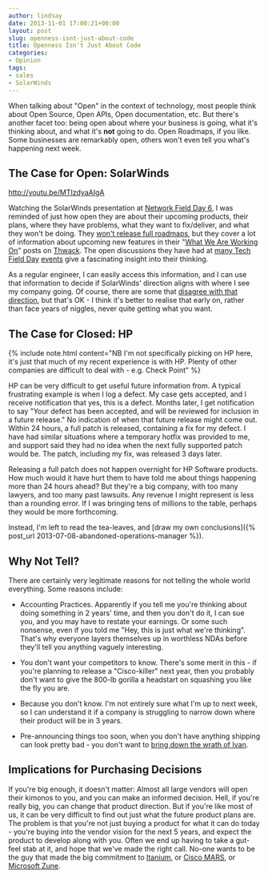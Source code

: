 ```yaml
---
author: lindsay
date: 2013-11-01 17:00:21+00:00
layout: post
slug: openness-isnt-just-about-code
title: Openness Isn't Just About Code
categories:
- Opinion
tags:
- sales
- SolarWinds
---
```


When talking about "Open" in the context of technology, most people think about Open Source, Open APIs, Open documentation, etc. But there's another facet too: being open about where your business is going, what it's thinking about, and what it's **not** going to do. Open Roadmaps, if you like. Some businesses are remarkably open, others won't even tell you what's happening next week.


## The Case for Open: SolarWinds


http://youtu.be/MTIzdyaAIgA

Watching the SolarWinds presentation at [Network Field Day 6](http://techfieldday.com/appearance/solarwinds-presents-at-networking-field-day-6/), I was reminded of just how open they are about their upcoming products, their plans, where they have problems, what they want to fix/deliver, and what they won't be doing. They [won't release full roadmaps](http://thwack.solarwinds.com/community/solarwinds-community/product-blog/blog/2010/02/10/fear-and-loathing-of-roadmaps-why-your-pm-won-t-give-you-a-date), but they cover a lot of information about upcoming new features in their "[What We Are Working On](http://thwack.solarwinds.com/thread/43025)" posts on [Thwack](http://thwack.solarwinds.com). The open discussions they have had at [many](http://techfieldday.com/appearance/solarwinds-presents-at-networking-field-day-5/)[ Tech Field Day](http://techfieldday.com/appearance/solarwinds-presents-at-networking-field-day-3/) [events](http://techfieldday.com/appearance/solarwinds-presents-at-networking-field-day-1/) give a fascinating insight into their thinking.

As a regular engineer, I can easily access this information, and I can use that information to decide if SolarWinds' direction aligns with where I see my company going. Of course, there are some that [disagree with that direction](https://twitter.com/joshobrien77), but that's OK - I think it's better to realise that early on, rather than face years of niggles, never quite getting what you want.


## The Case for Closed: HP


{% include note.html content="NB I'm not specifically picking on HP here, it's just that much of my recent experience is with HP. Plenty of other companies are difficult to deal with - e.g. Check Point" %}


HP can be very difficult to get useful future information from. A typical frustrating example is when I log a defect. My case gets accepted, and I receive notification that yes, this is a defect. Months later, I get notification to say "Your defect has been accepted, and will be reviewed for inclusion in a future release." No indication of when that future release might come out. Within 24 hours, a full patch is released, containing a fix for my defect. I have had similar situations where a temporary hotfix was provided to me, and support said they had no idea when the next fully supported patch would be. The patch, including my fix, was released 3 days later.

Releasing a full patch does not happen overnight for HP Software products. How much would it have hurt them to have told me about things happening more than 24 hours ahead? But they're a big company, with too many lawyers, and too many past lawsuits. Any revenue I might represent is less than a rounding error. If I was bringing tens of millions to the table, perhaps they would be more forthcoming.

Instead, I'm left to read the tea-leaves, and [draw my own conclusions]({% post_url 2013-07-08-abandoned-operations-manager %}).

## Why Not Tell?

There are certainly very legitimate reasons for not telling the whole world everything. Some reasons include:


  * Accounting Practices. Apparently if you tell me you're thinking about doing something in 2 years' time, and then you don't do it, I can sue you, and you may have to restate your earnings. Or some such nonsense, even if you told me "Hey, this is just what we're thinking". That's why everyone layers themselves up in worthless NDAs before they'll tell you anything vaguely interesting.

  * You don't want your competitors to know. There's some merit in this - if you're planning to release a "Cisco-killer" next year, then you probably don't want to give the 800-lb gorilla a headstart on squashing you like the fly you are.

  * Because you don't know. I'm not entirely sure what I'm up to next week, so I can understand it if a company is struggling to narrow down where their product will be in 3 years.

  * Pre-announcing things too soon, when you don't have anything shipping can look pretty bad - you don't want to [bring down the wrath of Ivan](http://blog.ipspace.net/2013/05/interop-product-launch-craze.html).


## Implications for Purchasing Decisions


If you're big enough, it doesn't matter: Almost all large vendors will open their kimonos to you, and you can make an informed decision. Hell, if you're really big, you can change that product direction. But if you're like most of us, it can be very difficult to find out just what the future product plans are. The problem is that you're not just buying a product for what it can do today - you're buying into the vendor vision for the next 5 years, and expect the product to develop along with you. Often we end up having to take a gut-feel stab at it, and hope that we've made the right call. No-one wants to be the guy that made the big commitment to [Itanium](http://www.intel.com/content/www/us/en/processors/itanium/itanium-processor-9000-sequence.html), or [Cisco MARS](http://www.cisco.com/en/US/products/ps6241/index.html), or [Microsoft Zune](http://en.wikipedia.org/wiki/Zune).
